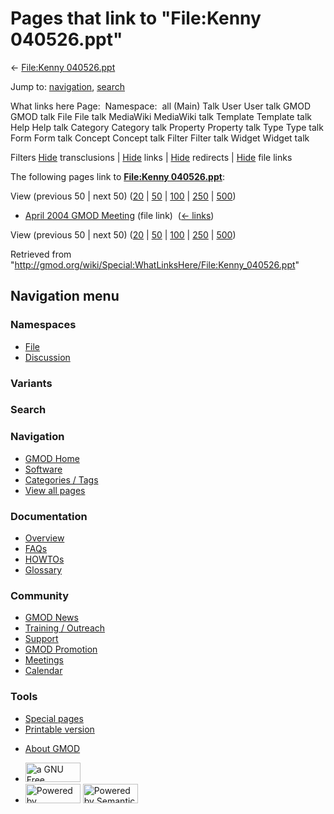 <div id="mw-page-base" class="noprint">

</div>

<div id="mw-head-base" class="noprint">

</div>

<div id="content" class="mw-body" role="main">

<span id="top"></span>

<div id="mw-js-message" style="display:none;">

</div>



# <span dir="auto">Pages that link to "File:Kenny 040526.ppt"</span>

<div id="bodyContent">

<div id="contentSub">

← [File:Kenny
040526.ppt](/wiki/File:Kenny_040526.ppt "File:Kenny 040526.ppt")

</div>

<div id="jump-to-nav" class="mw-jump">

Jump to: [navigation](#mw-navigation), [search](#p-search)

</div>

<div id="mw-content-text">

What links here Page:  Namespace:  all (Main) Talk User User talk GMOD
GMOD talk File File talk MediaWiki MediaWiki talk Template Template talk
Help Help talk Category Category talk Property Property talk Type Type
talk Form Form talk Concept Concept talk Filter Filter talk Widget
Widget talk

Filters
[Hide](/mediawiki/index.php?title=Special:WhatLinksHere/File:Kenny_040526.ppt&hidetrans=1 "Special:WhatLinksHere/File:Kenny 040526.ppt")
transclusions \|
[Hide](/mediawiki/index.php?title=Special:WhatLinksHere/File:Kenny_040526.ppt&hidelinks=1 "Special:WhatLinksHere/File:Kenny 040526.ppt")
links \|
[Hide](/mediawiki/index.php?title=Special:WhatLinksHere/File:Kenny_040526.ppt&hideredirs=1 "Special:WhatLinksHere/File:Kenny 040526.ppt")
redirects \|
[Hide](/mediawiki/index.php?title=Special:WhatLinksHere/File:Kenny_040526.ppt&hideimages=1 "Special:WhatLinksHere/File:Kenny 040526.ppt")
file links

The following pages link to **[File:Kenny
040526.ppt](/wiki/File:Kenny_040526.ppt "File:Kenny 040526.ppt")**:

View (previous 50 \| next 50)
([20](/mediawiki/index.php?title=Special:WhatLinksHere/File:Kenny_040526.ppt&limit=20 "Special:WhatLinksHere/File:Kenny 040526.ppt")
\|
[50](/mediawiki/index.php?title=Special:WhatLinksHere/File:Kenny_040526.ppt&limit=50 "Special:WhatLinksHere/File:Kenny 040526.ppt")
\|
[100](/mediawiki/index.php?title=Special:WhatLinksHere/File:Kenny_040526.ppt&limit=100 "Special:WhatLinksHere/File:Kenny 040526.ppt")
\|
[250](/mediawiki/index.php?title=Special:WhatLinksHere/File:Kenny_040526.ppt&limit=250 "Special:WhatLinksHere/File:Kenny 040526.ppt")
\|
[500](/mediawiki/index.php?title=Special:WhatLinksHere/File:Kenny_040526.ppt&limit=500 "Special:WhatLinksHere/File:Kenny 040526.ppt"))

- [April 2004 GMOD
  Meeting](/wiki/April_2004_GMOD_Meeting "April 2004 GMOD Meeting")
  (file link) ‎ <span class="mw-whatlinkshere-tools">([←
  links](/mediawiki/index.php?title=Special:WhatLinksHere&target=April+2004+GMOD+Meeting "Special:WhatLinksHere"))</span>

View (previous 50 \| next 50)
([20](/mediawiki/index.php?title=Special:WhatLinksHere/File:Kenny_040526.ppt&limit=20 "Special:WhatLinksHere/File:Kenny 040526.ppt")
\|
[50](/mediawiki/index.php?title=Special:WhatLinksHere/File:Kenny_040526.ppt&limit=50 "Special:WhatLinksHere/File:Kenny 040526.ppt")
\|
[100](/mediawiki/index.php?title=Special:WhatLinksHere/File:Kenny_040526.ppt&limit=100 "Special:WhatLinksHere/File:Kenny 040526.ppt")
\|
[250](/mediawiki/index.php?title=Special:WhatLinksHere/File:Kenny_040526.ppt&limit=250 "Special:WhatLinksHere/File:Kenny 040526.ppt")
\|
[500](/mediawiki/index.php?title=Special:WhatLinksHere/File:Kenny_040526.ppt&limit=500 "Special:WhatLinksHere/File:Kenny 040526.ppt"))

</div>

<div class="printfooter">

Retrieved from
"<http://gmod.org/wiki/Special:WhatLinksHere/File:Kenny_040526.ppt>"

</div>

<div id="catlinks" class="catlinks catlinks-allhidden">

</div>

<div class="visualClear">

</div>

</div>

</div>

<div id="mw-navigation">

## Navigation menu

<div id="mw-head">



<div id="left-navigation">

<div id="p-namespaces" class="vectorTabs" role="navigation"
aria-labelledby="p-namespaces-label">

### Namespaces

- <span id="ca-nstab-image"><a href="/wiki/File:Kenny_040526.ppt" accesskey="c"
  title="View the file page [c]">File</a></span>
- <span id="ca-talk"><a
  href="/mediawiki/index.php?title=File_talk:Kenny_040526.ppt&amp;action=edit&amp;redlink=1"
  accesskey="t"
  title="Discussion about the content page [t]">Discussion</a></span>

</div>

<div id="p-variants" class="vectorMenu emptyPortlet" role="navigation"
aria-labelledby="p-variants-label">

### 

### Variants[](#)

<div class="menu">

</div>

</div>

</div>

<div id="right-navigation">





</div>

<div id="p-search" role="search">

### Search

<div id="simpleSearch">

</div>

</div>

</div>

</div>

<div id="mw-panel">

<div id="p-logo" role="banner">

<a href="/wiki/Main_Page"
style="background-image: url(http://gmod.org/images/GMOD-cogs.png);"
title="Visit the main page"></a>

</div>

<div id="p-Navigation" class="portal" role="navigation"
aria-labelledby="p-Navigation-label">

### Navigation

<div class="body">

- <span id="n-GMOD-Home">[GMOD Home](/wiki/Main_Page)</span>
- <span id="n-Software">[Software](/wiki/GMOD_Components)</span>
- <span id="n-Categories-.2F-Tags">[Categories /
  Tags](/wiki/Categories)</span>
- <span id="n-View-all-pages">[View all
  pages](/wiki/Special:AllPages)</span>

</div>

</div>

<div id="p-Documentation" class="portal" role="navigation"
aria-labelledby="p-Documentation-label">

### Documentation

<div class="body">

- <span id="n-Overview">[Overview](/wiki/Overview)</span>
- <span id="n-FAQs">[FAQs](/wiki/Category:FAQ)</span>
- <span id="n-HOWTOs">[HOWTOs](/wiki/Category:HOWTO)</span>
- <span id="n-Glossary">[Glossary](/wiki/Glossary)</span>

</div>

</div>

<div id="p-Community" class="portal" role="navigation"
aria-labelledby="p-Community-label">

### Community

<div class="body">

- <span id="n-GMOD-News">[GMOD News](/wiki/GMOD_News)</span>
- <span id="n-Training-.2F-Outreach">[Training /
  Outreach](/wiki/Training_and_Outreach)</span>
- <span id="n-Support">[Support](/wiki/Support)</span>
- <span id="n-GMOD-Promotion">[GMOD
  Promotion](/wiki/GMOD_Promotion)</span>
- <span id="n-Meetings">[Meetings](/wiki/Meetings)</span>
- <span id="n-Calendar">[Calendar](/wiki/Calendar)</span>

</div>

</div>

<div id="p-tb" class="portal" role="navigation"
aria-labelledby="p-tb-label">

### Tools

<div class="body">

- <span id="t-specialpages"><a href="/wiki/Special:SpecialPages" accesskey="q"
  title="A list of all special pages [q]">Special pages</a></span>
- <span id="t-print"><a
  href="/mediawiki/index.php?title=Special:WhatLinksHere/File:Kenny_040526.ppt&amp;printable=yes"
  rel="alternate" accesskey="p"
  title="Printable version of this page [p]">Printable version</a></span>

</div>

</div>

</div>

</div>

<div id="footer" role="contentinfo">

- <span id="footer-places-about">[About
  GMOD](/wiki/GMOD:About "GMOD:About")</span>

<!-- -->

- <span id="footer-copyrightico">[<img src="http://www.gnu.org/graphics/gfdl-logo-small.png" width="88"
  height="31" alt="a GNU Free Documentation License" />](http://www.gnu.org/licenses/fdl-1.3.html)</span>
- <span id="footer-poweredbyico">[<img src="/mediawiki/skins/common/images/poweredby_mediawiki_88x31.png"
  width="88" height="31" alt="Powered by MediaWiki" />](//www.mediawiki.org/)
  [<img
  src="/mediawiki/extensions/SemanticMediaWiki/includes/../resources/images/smw_button.png"
  width="88" height="31" alt="Powered by Semantic MediaWiki" />](https://www.semantic-mediawiki.org/wiki/Semantic_MediaWiki)</span>

<div style="clear:both">

</div>

</div>
